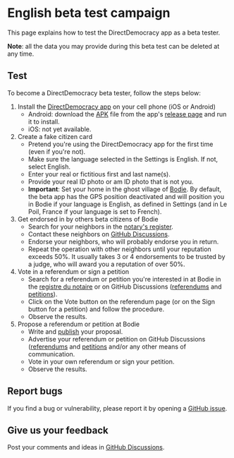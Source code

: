# English beta test campaign

This page explains how to test the DirectDemocracy app as a beta tester.

**Note**: all the data you may provide during this beta test can be deleted at any time.

## Test

To become a DirectDemocracy beta tester, follow the steps below:

1. Install the [DirectDemocracy app](https://app.directdemocracy.vote) on your cell phone (iOS or Android)
   - Android: download the [APK](https://github.com/directdemocracy-vote/app/releases/download/2.0.54/directdemocracy-2.0.54.apk) file from the app's [release page](https://github.com/directdemocracy-vote/app/releases) and run it to install.
   - iOS: not yet available.
3. Create a fake citizen card
   - Pretend you're using the DirectDemocracy app for the first time (even if you're not).
   - Make sure the language selected in the Settings is English. If not, select English.
   - Enter your real or fictitious first and last name(s).
   - Provide your real ID photo or am ID photo that is not you.
   - **Important**: Set your home in the ghost village of [Bodie](https://nominatim.openstreetmap.org/ui/details.html?osmtype=R&osmid=227078&class=boundary). By default, the beta app has the GPS position deactivated and will position you in Bodie if your language is English, as defined in Settings (and in Le Poil, France if your language is set to French).
4. Get endorsed in by others beta citizens of Bodie
   - Search for your neighbors in the [notary's register](https://notary.directdemocracy.vote?latitude=38.2115&longitude=-119.0126).
   - Contact these neighbors on [GitHub Discussions](https://github.com/directdemocracy-vote/www/discussions/categories/endorsements).
   - Endorse your neighbors, who will probably endorse you in return.
   - Repeat the operation with other neighbors until your reputation exceeds 50%. It usually takes 3 or 4 endorsements to be trusted by a judge, who will award you a reputation of over 50%.
5. Vote in a referendum or sign a petition
   - Search for a referendum or petition you're interested in at Bodie in the [registre du notaire](https://notary.directdemocracy.vote?tab=proposals&latitude=38.2115&longitude=-119.0126) or on GitHub Discussions ([referendums](https://github.com/directdemocracy-vote/www/discussions/categories/referendums-english) and [petitions](https://github.com/directdemocracy-vote/www/discussions/categories/petitions-english)).
   - Click on the Vote button on the referendum page (or on the Sign button for a petition) and follow the procedure.
   - Observe the results.
6. Propose a referendum or petition at Bodie
   - Write and [publish](https://judge.directdemocracy.vote/propose.html?latitude=38.2115&longitude=-119.0126) your proposal.
   - Advertise your referendum or petition on GitHub Discussions ([referendums](https://github.com/directdemocracy-vote/www/discussions/categories/referendums-english) and [petitions](https://github.com/directdemocracy-vote/www/discussions/categories/petitions-english) and/or any other means of communication.
   - Vote in your own referendum or sign your petition.
   - Observe the results.

## Report bugs

If you find a bug or vulnerability, please report it by opening a [GitHub issue](https://github.com/directdemocracy-vote/www/issues/new).

## Give us your feedback

Post your comments and ideas in [GitHub Discussions](https://github.com/directdemocracy-vote/www/discussions/categories/discussions-on-the-beta-test).

